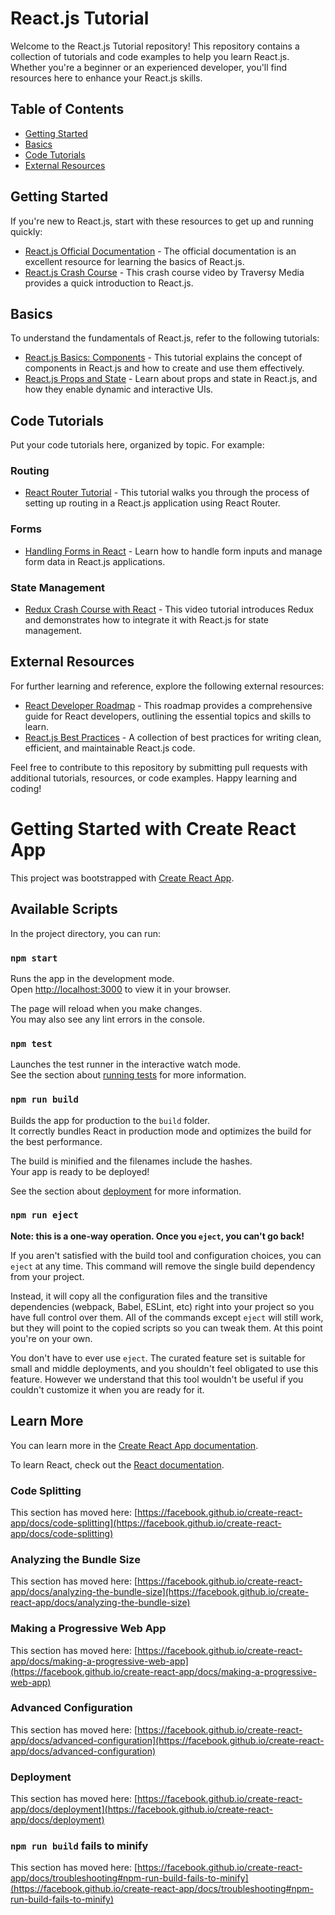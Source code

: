 # React.js Tutorial

Welcome to the React.js Tutorial repository! This repository contains a collection of tutorials and code examples to help you learn React.js. Whether you're a beginner or an experienced developer, you'll find resources here to enhance your React.js skills.

## Table of Contents

- [Getting Started](#getting-started)
- [Basics](#basics)
- [Code Tutorials](#code-tutorials)
- [External Resources](#external-resources)

## Getting Started

If you're new to React.js, start with these resources to get up and running quickly:

- [React.js Official Documentation](https://reactjs.org/docs/getting-started.html) - The official documentation is an excellent resource for learning the basics of React.js.
- [React.js Crash Course](https://www.youtube.com/watch?v=Ke90Tje7VS0) - This crash course video by Traversy Media provides a quick introduction to React.js.

## Basics

To understand the fundamentals of React.js, refer to the following tutorials:

- [React.js Basics: Components](https://www.tutorialspoint.com/reactjs/reactjs_components.htm) - This tutorial explains the concept of components in React.js and how to create and use them effectively.
- [React.js Props and State](https://reactjs.org/docs/components-and-props.html) - Learn about props and state in React.js, and how they enable dynamic and interactive UIs.

## Code Tutorials

Put your code tutorials here, organized by topic. For example:

### Routing

- [React Router Tutorial](https://reactrouter.com/web/guides/quick-start) - This tutorial walks you through the process of setting up routing in a React.js application using React Router.

### Forms

- [Handling Forms in React](https://reactjs.org/docs/forms.html) - Learn how to handle form inputs and manage form data in React.js applications.

### State Management

- [Redux Crash Course with React](https://www.youtube.com/watch?v=93p3LxR9xfM) - This video tutorial introduces Redux and demonstrates how to integrate it with React.js for state management.

## External Resources

For further learning and reference, explore the following external resources:

- [React Developer Roadmap](https://github.com/adam-golab/react-developer-roadmap) - This roadmap provides a comprehensive guide for React developers, outlining the essential topics and skills to learn.
- [React.js Best Practices](https://engineering.musefind.com/react-best-practices-8ac9db607e63) - A collection of best practices for writing clean, efficient, and maintainable React.js code.

Feel free to contribute to this repository by submitting pull requests with additional tutorials, resources, or code examples. Happy learning and coding!









# Getting Started with Create React App

This project was bootstrapped with [Create React App](https://github.com/facebook/create-react-app).

## Available Scripts

In the project directory, you can run:

### `npm start`

Runs the app in the development mode.\
Open [http://localhost:3000](http://localhost:3000) to view it in your browser.

The page will reload when you make changes.\
You may also see any lint errors in the console.

### `npm test`

Launches the test runner in the interactive watch mode.\
See the section about [running tests](https://facebook.github.io/create-react-app/docs/running-tests) for more information.

### `npm run build`

Builds the app for production to the `build` folder.\
It correctly bundles React in production mode and optimizes the build for the best performance.

The build is minified and the filenames include the hashes.\
Your app is ready to be deployed!

See the section about [deployment](https://facebook.github.io/create-react-app/docs/deployment) for more information.

### `npm run eject`

**Note: this is a one-way operation. Once you `eject`, you can't go back!**

If you aren't satisfied with the build tool and configuration choices, you can `eject` at any time. This command will remove the single build dependency from your project.

Instead, it will copy all the configuration files and the transitive dependencies (webpack, Babel, ESLint, etc) right into your project so you have full control over them. All of the commands except `eject` will still work, but they will point to the copied scripts so you can tweak them. At this point you're on your own.

You don't have to ever use `eject`. The curated feature set is suitable for small and middle deployments, and you shouldn't feel obligated to use this feature. However we understand that this tool wouldn't be useful if you couldn't customize it when you are ready for it.

## Learn More

You can learn more in the [Create React App documentation](https://facebook.github.io/create-react-app/docs/getting-started).

To learn React, check out the [React documentation](https://reactjs.org/).

### Code Splitting

This section has moved here: [https://facebook.github.io/create-react-app/docs/code-splitting](https://facebook.github.io/create-react-app/docs/code-splitting)

### Analyzing the Bundle Size

This section has moved here: [https://facebook.github.io/create-react-app/docs/analyzing-the-bundle-size](https://facebook.github.io/create-react-app/docs/analyzing-the-bundle-size)

### Making a Progressive Web App

This section has moved here: [https://facebook.github.io/create-react-app/docs/making-a-progressive-web-app](https://facebook.github.io/create-react-app/docs/making-a-progressive-web-app)

### Advanced Configuration

This section has moved here: [https://facebook.github.io/create-react-app/docs/advanced-configuration](https://facebook.github.io/create-react-app/docs/advanced-configuration)

### Deployment

This section has moved here: [https://facebook.github.io/create-react-app/docs/deployment](https://facebook.github.io/create-react-app/docs/deployment)

### `npm run build` fails to minify

This section has moved here: [https://facebook.github.io/create-react-app/docs/troubleshooting#npm-run-build-fails-to-minify](https://facebook.github.io/create-react-app/docs/troubleshooting#npm-run-build-fails-to-minify)

